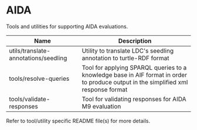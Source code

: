 # AIDA

Tools and utilities for supporting AIDA evaluations.

| Name | Description |
|---|---|
| utils/translate-annotations/seedling | Utility to translate LDC's seedling annotation to turtle-RDF format |
| tools/resolve-queries                | Tool for applying SPARQL queries to a knowledge base in AIF format in order to produce output in the simplified xml response format |
| tools/validate-responses             | Tool for validating responses for AIDA M9 evaluation |

Refer to tool/utility specific README file(s) for more details.
